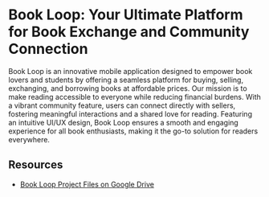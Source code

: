 # Book Loop: Your Ultimate Platform for Book Exchange and Community Connection

Book Loop is an innovative mobile application designed to empower book lovers and students by offering a seamless platform for buying, selling, exchanging, and borrowing books at affordable prices. Our mission is to make reading accessible to everyone while reducing financial burdens. With a vibrant community feature, users can connect directly with sellers, fostering meaningful interactions and a shared love for reading. Featuring an intuitive UI/UX design, Book Loop ensures a smooth and engaging experience for all book enthusiasts, making it the go-to solution for readers everywhere.

## Resources
- [Book Loop Project Files on Google Drive](https://drive.google.com/drive/u/0/mobile/folders/1W5vyp23oW_PRWl17UFUPEqCJ5qz8bx4l?usp=drive_link&pli=1)
